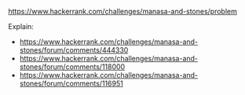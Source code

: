 https://www.hackerrank.com/challenges/manasa-and-stones/problem

Explain:
- https://www.hackerrank.com/challenges/manasa-and-stones/forum/comments/444330
- https://www.hackerrank.com/challenges/manasa-and-stones/forum/comments/118000
- https://www.hackerrank.com/challenges/manasa-and-stones/forum/comments/116951
